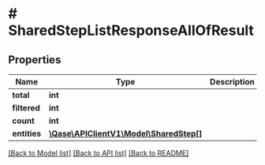 # # SharedStepListResponseAllOfResult

## Properties

Name | Type | Description | Notes
------------ | ------------- | ------------- | -------------
**total** | **int** |  | [optional]
**filtered** | **int** |  | [optional]
**count** | **int** |  | [optional]
**entities** | [**\Qase\APIClientV1\Model\SharedStep[]**](SharedStep.md) |  | [optional]

[[Back to Model list]](../../README.md#models) [[Back to API list]](../../README.md#endpoints) [[Back to README]](../../README.md)
